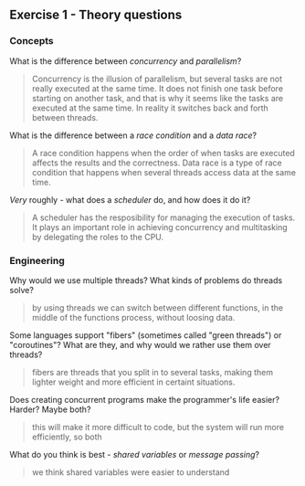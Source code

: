 Exercise 1 - Theory questions
-----------------------------

### Concepts

What is the difference between *concurrency* and *parallelism*?
> Concurrency is the illusion of parallelism, but several tasks are not really executed at the same time. It does not finish one task before starting on another task, and that is why it seems like the tasks are executed at the same time. In reality it switches back and forth between threads.

What is the difference between a *race condition* and a *data race*? 
> A race condition happens when the order of when tasks are executed affects the results and the correctness. Data race is a type of race condition that happens when several threads access data at the same time. 
 
*Very* roughly - what does a *scheduler* do, and how does it do it?
> A scheduler has the resposibility for managing the execution of tasks. It plays an important role in achieving concurrency and multitasking by delegating the roles to the CPU.


### Engineering

Why would we use multiple threads? What kinds of problems do threads solve?
> by using threads we can switch between different functions, in the middle of the functions process, without loosing data. 

Some languages support "fibers" (sometimes called "green threads") or "coroutines"? What are they, and why would we rather use them over threads?
> fibers are threads that you split in to several tasks, making them lighter weight and more efficient in certaint situations. 

Does creating concurrent programs make the programmer's life easier? Harder? Maybe both?
> this will make it more difficult to code, but the system will run more efficiently, so both

What do you think is best - *shared variables* or *message passing*?
> we think shared variables were easier to understand


